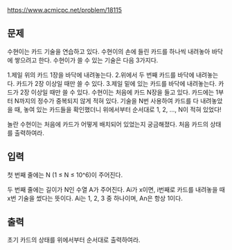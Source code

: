 https://www.acmicpc.net/problem/18115

## 문제
수현이는 카드 기술을 연습하고 있다. 수현이의 손에 들린 카드를 하나씩 내려놓아 바닥에 쌓으려고 한다. 수현이가 쓸 수 있는 기술은 다음 3가지다.

1.제일 위의 카드 1장을 바닥에 내려놓는다.
2.위에서 두 번째 카드를 바닥에 내려놓는다. 카드가 2장 이상일 때만 쓸 수 있다.
3.제일 밑에 있는 카드를 바닥에 내려놓는다. 카드가 2장 이상일 때만 쓸 수 있다.
수현이는 처음에 카드 N장을 들고 있다. 카드에는 1부터 N까지의 정수가 중복되지 않게 적혀 있다. 기술을 N번 사용하여 카드를 다 내려놓았을 때, 놓여 있는 카드들을 확인했더니 위에서부터 순서대로 1, 2, …, N이 적혀 있었다!

놀란 수현이는 처음에 카드가 어떻게 배치되어 있었는지 궁금해졌다. 처음 카드의 상태를 출력하여라.

## 입력
첫 번째 줄에는 N (1 ≤ N ≤ 10^6)이 주어진다.

두 번째 줄에는 길이가 N인 수열 A가 주어진다. Ai가 x이면, i번째로 카드를 내려놓을 때 x번 기술을 썼다는 뜻이다. Ai는 1, 2, 3 중 하나이며, An은 항상 1이다.

## 출력
초기 카드의 상태를 위에서부터 순서대로 출력하여라.
